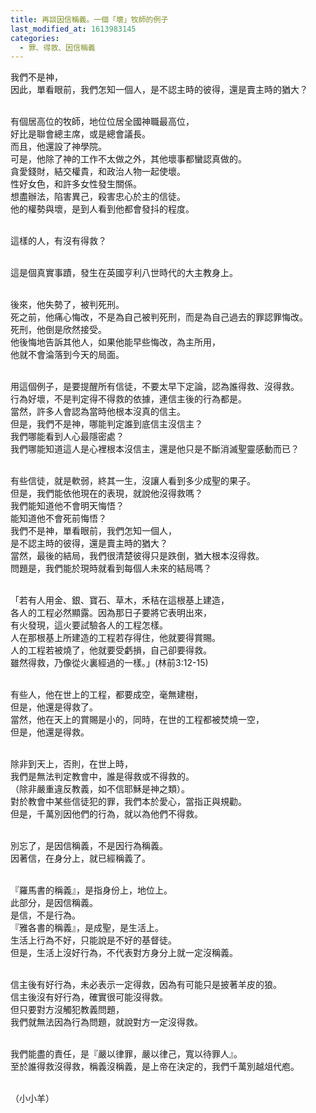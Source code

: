 ```yaml
---
title: 再談因信稱義。一個「壞」牧師的例子
last_modified_at: 1613983145
categories:
  - 罪、得救、因信稱義
---
```


<p>我們不是神，<br>
因此，單看眼前，我們怎知一個人，是不認主時的彼得，還是賣主時的猶大？</p>

<p><br>
有個居高位的牧師，地位位居全國神職最高位，<br>
好比是聯會總主席，或是總會議長。<br>
而且，他還設了神學院。<br>
可是，他除了神的工作不太做之外，其他壞事都蠻認真做的。<br>
貪愛錢財，結交權貴，和政治人物一起使壞。<br>
性好女色，和許多女性發生關係。<br>
想盡辦法，陷害異己，殺害忠心於主的信徒。<br>
他的權勢與壞，是到人看到他都會發抖的程度。</p>

<p><br>
這樣的人，有沒有得救？</p>

<p><br>
這是個真實事蹟，發生在英國亨利八世時代的大主教身上。</p>

<p><br>
後來，他失勢了，被判死刑。<br>
死之前，他痛心悔改，不是為自己被判死刑，而是為自己過去的罪認罪悔改。<br>
死刑，他倒是欣然接受。<br>
他後悔地告訴其他人，如果他能早些悔改，為主所用，<br>
他就不會淪落到今天的局面。</p>

<p><br>
用這個例子，是要提醒所有信徒，不要太早下定論，認為誰得救、沒得救。<br>
行為好壞，不是判定得不得救的依據，連信主後的行為都是。<br>
當然，許多人會認為當時他根本沒真的信主。<br>
但是，我們不是神，哪能判定誰到底信主沒信主？<br>
我們哪能看到人心最隱密處？<br>
我們哪能知道這人是心裡根本沒信主，還是他只是不斷消滅聖靈感動而已？</p>

<p><br>
有些信徒，就是軟弱，終其一生，沒讓人看到多少成聖的果子。<br>
但是，我們能依他現在的表現，就說他沒得救嗎？<br>
我們能知道他不會明天悔悟？<br>
能知道他不會死前悔悟？<br>
我們不是神，單看眼前，我們怎知一個人，<br>
是不認主時的彼得，還是賣主時的猶大？<br>
當然，最後的結局，我們很清楚彼得只是跌倒，猶大根本沒得救。<br>
問題是，我們能於現時就看到每個人未來的結局嗎？</p>

<p><br>
「若有人用金、銀、寶石、草木，禾秸在這根基上建造，<br>
各人的工程必然顯露。因為那日子要將它表明出來，<br>
有火發現，這火要試驗各人的工程怎樣。<br>
人在那根基上所建造的工程若存得住，他就要得賞賜。<br>
人的工程若被燒了，他就要受虧損，自己卻要得救。<br>
雖然得救，乃像從火裏經過的一樣。」(林前3:12-15)</p>

<p><br>
有些人，他在世上的工程，都要成空，毫無建樹，<br>
但是，他還是得救了。<br>
當然，他在天上的賞賜是小的，同時，在世的工程都被焚燒一空，<br>
但是，他還是得救。</p>

<p><br>
除非到天上，否則，在世上時，<br>
我們是無法判定教會中，誰是得救或不得救的。<br>
（除非嚴重違反教義，如不信耶穌是神之類）。<br>
對於教會中某些信徒犯的罪，我們本於愛心，當指正與規勸。<br>
但是，千萬別因他們的行為，就以為他們不得救。</p>

<p><br>
別忘了，是因信稱義，不是因行為稱義。<br>
因著信，在身分上，就已經稱義了。</p>

<p><br>
『羅馬書的稱義』，是指身份上，地位上。<br>
此部分，是因信稱義。<br>
是信，不是行為。<br>
『雅各書的稱義』，是成聖，是生活上。<br>
生活上行為不好，只能說是不好的基督徒。<br>
但是，生活上沒好行為，不代表對方身分上就一定沒稱義。</p>

<p><br>
信主後有好行為，未必表示一定得救，因為有可能只是披著羊皮的狼。<br>
信主後沒有好行為，確實很可能沒得救。<br>
但只要對方沒觸犯教義問題，<br>
我們就無法因為行為問題，就說對方一定沒得救。</p>

<p><br>
我們能盡的責任，是『嚴以律罪，嚴以律己，寬以待罪人』。<br>
至於誰得救沒得救，稱義沒稱義，是上帝在決定的，我們千萬別越俎代庖。</p>

<p><br>
（小小羊）</p>

